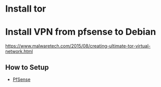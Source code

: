 # Install tor
# Install VPN from pfsense to Debian

https://www.malwaretech.com/2015/08/creating-ultimate-tor-virtual-network.html

## How to Setup

- [PfSense](https://www.ivpn.net/privacy-guides/advanced-privacy-and-anonymity-part-6)
